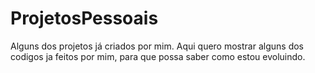 # ProjetosPessoais
Alguns dos projetos já criados por mim.
Aqui quero mostrar alguns dos codigos ja feitos por mim, para que possa saber como estou evoluindo.
